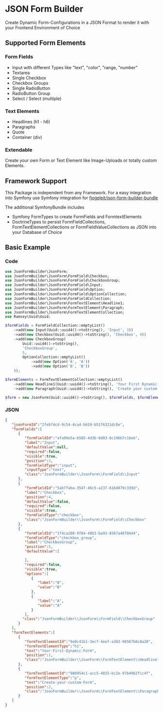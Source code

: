 # JSON Form Builder

Create Dynamic Form-Configurations in a JSON Format to render it with your Frontend Environment of Choice

## Supported Form Elements

### Form Fields
* Input with different Types like "text", "color", "range, "number"
* Textarea
* Single Checkbox
* Checkbox Groups
* Single RadioButton
* RadioButton Group
* Select / Select (multiple)

### Text Elements
* Headlines (h1 - h6)
* Paragraphs
* Quote
* Container (div)

### Extendable

Create your own Form or Text Element like Image-Uploads or totally custom Elements.

## Framework Support

This Package is independent from any Framework. For a easy integration into Symfony use Symfony integration for [fjogeleit/json-form-builder-bundle](https://github.com/fjogeleit/json-form-builder-bundle)

The additional SymfonyBundle includes 
* Symfony FormTypes to create FormFields and FormtextElements
* DoctrineTypes to persist FormFieldCollections, FormTextElementCollections or FormFieldValueCollections as JSON into your Database of Choice

## Basic Example

### Code
```php
use JsonFormBuilder\JsonForm;
use JsonFormBuilder\JsonForm\FormField\Checkbox;
use JsonFormBuilder\JsonForm\FormField\CheckboxGroup;
use JsonFormBuilder\JsonForm\FormField\Input;
use JsonFormBuilder\JsonForm\FormField\Option;
use JsonFormBuilder\JsonForm\FormField\OptionCollection;
use JsonFormBuilder\JsonForm\FormFieldCollection;
use JsonFormBuilder\JsonForm\FormTextElement\Headline1;
use JsonFormBuilder\JsonForm\FormTextElement\Paragraph;
use JsonFormBuilder\JsonForm\FormTextElementCollection;
use Ramsey\Uuid\Uuid;

$formFields = FormFieldCollection::emptyList()
    ->add(new Input(Uuid::uuid4()->toString(), 'Input', 3))
    ->add(new Checkbox(Uuid::uuid4()->toString(), 'Checkbox', 4))
    ->add(new CheckboxGroup(
        Uuid::uuid4()->toString(),
        'CheckboxGroup',
        5,
        OptionCollection::emptyList()
            ->add(new Option('A', 'A'))
            ->add(new Option('B', 'B'))
    ));

$formElements = FormTextElementCollection::emptyList()
    ->add(new Headline1(Uuid::uuid4()->toString(), 'Your First Dynamic Form', 1))
    ->add(new Paragraph(Uuid::uuid4()->toString(), 'Create your custom Form', 2));

$form = new JsonForm(Uuid::uuid4()->toString(), $formFields, $formElements);
```

### JSON
```json
{
   "jsonFormId":"2febf4cd-9c54-4ca4-b619-b51f6321dc8e",
   "formFields":[
      {
         "formFieldId":"afa99e5a-b585-4d3b-8d03-6c196b7c16eb",
         "label":"Input",
         "defaultValue":null,
         "required":false,
         "visible":true,
         "position":3,
         "formFieldType":"input",
         "inputType":"text",
         "class":"JsonFormBuilder\\JsonForm\\FormField\\Input"
      },
      {
         "formFieldId":"5ab7faba-3547-46c5-a237-6164879c339d",
         "label":"Checkbox",
         "position":4,
         "defaultValue":false,
         "required":false,
         "visible":true,
         "formFieldType":"checkbox",
         "class":"JsonFormBuilder\\JsonForm\\FormField\\Checkbox"
      },
      {
         "formFieldId":"1f4ca288-9f04-48b3-ba93-8367a46f84d4",
         "formFieldType":"checkbox_group",
         "label":"CheckboxGroup",
         "position":5,
         "defaultValue":[

         ],
         "required":false,
         "visible":true,
         "options":[
            {
               "label":"B",
               "value":"B"
            },
            {
               "label":"A",
               "value":"A"
            }
         ],
        "class":"JsonFormBuilder\\JsonForm\\FormField\\CheckboxGroup"
      }
   ],
   "formTextElements":[
      {
         "formTextElementId":"9a9c41b1-3ecf-4eef-a383-98567b0c8a28",
         "formTextElementType":"h1",
         "text":"Your·First·Dynamic·Form",
         "position":1,
         "class":"JsonFormBuilder\\JsonForm\\FormTextElement\\Headline1"
      },
      {
         "formTextElementId":"980954c1-acc5-4025-bc2e-97b4962fcc4f",
         "formTextElementType":"p",
         "text":"Create·your·custom·Form",
         "position":2,
         "class":"JsonFormBuilder\\JsonForm\\FormTextElement\\Paragraph"
      }
   ]
}
```
